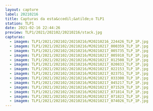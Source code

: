 ```yaml
---
layout: capture
label: 20210216
title: Capturas da esta&ccedil;&atilde;o TLP1
station: TLP1
date: 2021-02-16 22:44:26
preview: TLP1/2021/202102/20210216/stack.jpg
capturas:
  - imagem: TLP1/2021/202102/20210216/M20210216_224426_TLP_1P.jpg
  - imagem: TLP1/2021/202102/20210216/M20210217_000359_TLP_1P.jpg
  - imagem: TLP1/2021/202102/20210216/M20210217_005735_TLP_1P.jpg
  - imagem: TLP1/2021/202102/20210216/M20210217_005910_TLP_1P.jpg
  - imagem: TLP1/2021/202102/20210216/M20210217_012508_TLP_1P.jpg
  - imagem: TLP1/2021/202102/20210216/M20210217_020833_TLP_1P.jpg
  - imagem: TLP1/2021/202102/20210216/M20210217_022153_TLP_1P.jpg
  - imagem: TLP1/2021/202102/20210216/M20210217_023751_TLP_1P.jpg
  - imagem: TLP1/2021/202102/20210216/M20210217_033300_TLP_1P.jpg
  - imagem: TLP1/2021/202102/20210216/M20210217_045217_TLP_1P.jpg
  - imagem: TLP1/2021/202102/20210216/M20210217_071529_TLP_1P.jpg
  - imagem: TLP1/2021/202102/20210216/M20210217_071814_TLP_1P.jpg
  - imagem: TLP1/2021/202102/20210216/M20210217_071823_TLP_1P.jpg
  - imagem: TLP1/2021/202102/20210216/M20210217_074026_TLP_1P.jpg
---
```

